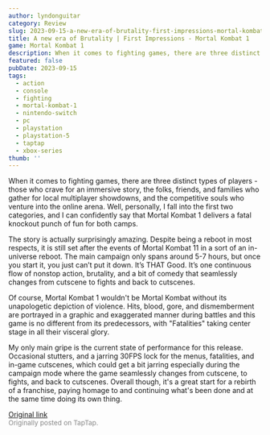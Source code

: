 ```yaml
---
author: lyndonguitar
category: Review
slug: 2023-09-15-a-new-era-of-brutality-first-impressions-mortal-kombat-1
title: A new era of Brutality | First Impressions - Mortal Kombat 1
game: Mortal Kombat 1
description: When it comes to fighting games, there are three distinct types of players - those who crave for an immersive story, the folks, friends, and families who gather for local multiplayer showdowns, and the competitive souls who venture into the online arena. Well, personally, I fall into the first two categories, and I can confidently say that Mortal Kombat 1 delivers a fatal knockout punch of fun for both camps.
featured: false
pubDate: 2023-09-15
tags:
  - action
  - console
  - fighting
  - mortal-kombat-1
  - nintendo-switch
  - pc
  - playstation
  - playstation-5
  - taptap
  - xbox-series
thumb: ''
---
```


When it comes to fighting games, there are three distinct types of players - those who crave for an immersive story, the folks, friends, and families who gather for local multiplayer showdowns, and the competitive souls who venture into the online arena. Well, personally, I fall into the first two categories, and I can confidently say that Mortal Kombat 1 delivers a fatal knockout punch of fun for both camps.

The story is actually surprisingly amazing. Despite being a reboot in most respects, it is still set after the events of Mortal Kombat 11 in a sort of an in-universe reboot. The main campaign only spans around 5-7 hours, but once you start it, you just can’t put it down. It’s THAT Good. It’s one continuous flow of nonstop action, brutality, and a bit of comedy that seamlessly changes from cutscene to fights and back to cutscenes.

Of course, Mortal Kombat 1 wouldn't be Mortal Kombat without its unapologetic depiction of violence. Hits, blood, gore, and dismemberment are portrayed in a graphic and exaggerated manner during battles and this game is no different from its predecessors, with "Fatalities" taking center stage in all their visceral glory.

My only main gripe is the current state of performance for this release. Occasional stutters, and a jarring 30FPS lock for the menus, fatalities, and in-game cutscenes, which could get a bit jarring especially during the campaign mode where the game seamlessly changes from cutscene, to fights, and back to cutscenes. Overall though, it's a great start for a rebirth of a franchise, paying homage to and continuing what's been done and at the same time doing its own thing.

[Original link](https://www.taptap.io/post/6286966)<br><span style="font-size: 0.95em; color: #888;">Originally posted on TapTap.</span>